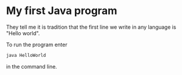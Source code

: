 # My first Java program

They tell me it is tradition that the first line we write in any language is "Hello world".

To run the program enter

```bash
java HelloWorld
```

in the command line.
